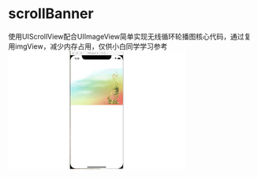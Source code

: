 # scrollBanner

使用UIScrollView配合UIImageView简单实现无线循环轮播图核心代码，通过复用imgView，减少内存占用，仅供小白同学学习参考
![image](https://github.com/ShanRenChina/scrollBanner/blob/master/%E6%9C%AA%E5%91%BD%E5%90%8D.gif)
